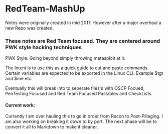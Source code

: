 # RedTeam-MashUp
Notes were originally created in mid 2017.  However after a major overhaul a new Repo was created.

### These notes are Red Team focused.  They are centered around PWK style hacking techniques
PWK Style:  Going beyond simply throwing metasploit at it.

The Intent is to use this as a quick guide to cut and paste commands.  Certain variables are expected to be exported in the Linux CLI.  Example $tgt and $me etc.

Eventually this will break into to seperate files's with OSCP Focued, PenTesting Focused and Red Team Focused Pastables and CheckLists.

#### Current work:
Currently I am over hauling this to go in order from Recon to Post-Pillaging.  I am also working on breaking it down to by port.
The next phase will be to convert it all to Markdown to make it cleaner.
